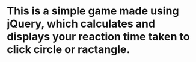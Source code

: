# This is a simple game made using jQuery, which calculates and displays your reaction time taken to click circle or ractangle.
